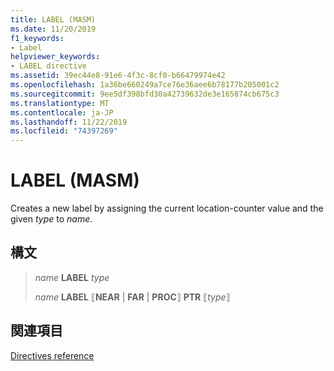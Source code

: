 ```yaml
---
title: LABEL (MASM)
ms.date: 11/20/2019
f1_keywords:
- Label
helpviewer_keywords:
- LABEL directive
ms.assetid: 39ec44e8-91e6-4f3c-8cf0-b66479974e42
ms.openlocfilehash: 1a36be660249a7ce76e36aee6b78177b205001c2
ms.sourcegitcommit: 9ee5df398bfd30a42739632de3e165874cb675c3
ms.translationtype: MT
ms.contentlocale: ja-JP
ms.lasthandoff: 11/22/2019
ms.locfileid: "74397269"
---
```

# <a name="label-masm"></a>LABEL (MASM)

Creates a new label by assigning the current location-counter value and the given *type* to *name*.

## <a name="syntax"></a>構文

> *name* **LABEL** *type*
>
> *name* **LABEL** ⟦**NEAR** | **FAR** | **PROC**⟧ **PTR** ⟦*type*⟧

## <a name="see-also"></a>関連項目

[Directives reference](directives-reference.md)
